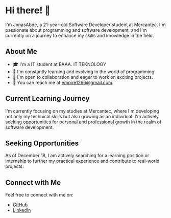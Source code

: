 # Hi there! 👋

I'm JonasAbde, a 21-year-old Software Developer student at Mercantec. I'm passionate about programming and software development, and I'm currently on a journey to enhance my skills and knowledge in the field.

## About Me

- 🎓 I'm a IT student at EAAA. IT TEKNOLOGY
- 🌱 I'm constantly learning and evolving in the world of programming.
- 🤝 I'm open to collaboration and eager to work on exciting projects.
- 📧 You can reach me at [empire1266@gmail.com](mailto:empire1266@gmail.com).

## Current Learning Journey

I'm currently focusing on my studies at Mercantec, where I'm developing not only my technical skills but also growing as an individual. I'm actively seeking opportunities for personal and professional growth in the realm of software development.

## Seeking Opportunities

As of December 18, I am actively searching for a learning position or internship to further my practical experience and contribute to real-world projects.

## Connect with Me

Feel free to connect with me on:

- [GitHub](https://github.com/JonasAbde)
- [LinkedIn](https://www.linkedin.com/in/jonas-abde-22691a12a)

<!---
JonasAbde/JonasAbde is a ✨ special ✨ repository because its `README.md` (this file) appears on your GitHub profile.
You can click the Preview link to take a look at your changes.
--->
